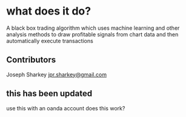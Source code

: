 # what does it do?

A black box trading algorithm which uses machine learning and other analysis methods 
to draw profitable signals from chart data and then automatically execute transactions 


## Contributors

Joseph Sharkey <jpr.sharkey@gmail.com>

## this has been updated ##

use this with an oanda account does this work? 